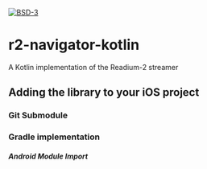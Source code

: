 [![BSD-3](https://img.shields.io/badge/License-BSD--3-brightgreen.svg)](https://opensource.org/licenses/BSD-3-Clause)
# r2-navigator-kotlin

A Kotlin implementation of the Readium-2 streamer

## Adding the library to your iOS project


### Git Submodule


### Gradle implementation


##### Android Module Import


